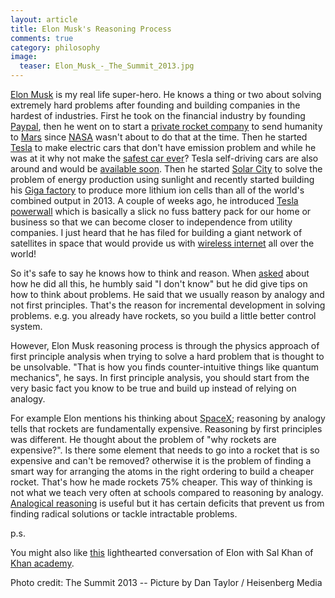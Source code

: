 ```yaml
---
layout: article
title: Elon Musk's Reasoning Process
comments: true
category: philosophy
image:
  teaser: Elon_Musk_-_The_Summit_2013.jpg
---
```



[Elon Musk](https://en.wikipedia.org/wiki/Elon_Musk) is my real life super-hero. He knows a thing or two about solving extremely hard problems after founding and building companies in the hardest of industries. First he took on the financial industry by founding [Paypal](https://www.paypal.com/), then he went on to start a [private rocket company](http://blog.hsaghir.com/2015/06/14/elon-musk-reasoning-process/www.spacex.com) to send humanity to [Mars](http://sploid.gizmodo.com/elon-musk-vows-for-2026-manned-mars-mission-wants-self-1592859862) since [NASA](http://blog.hsaghir.com/2015/06/14/elon-musk-reasoning-process/www.nasa.gov) wasn't about to do that at the time. Then he started [Tesla](http://blog.hsaghir.com/2015/06/14/elon-musk-reasoning-process/www.teslamotors.com) to make electric cars that don't have emission problem and while he was at it why not make the [safest car ever](http://www.forbes.com/sites/joannmuller/2013/12/23/teslas-5-star-safety-rating-is-reaffirmed/)? Tesla self-driving cars are also around and would be [available soon](http://www.nytimes.com/2015/03/20/business/elon-musk-says-self-driving-tesla-cars-will-be-in-the-us-by-summer.html?_r=0). Then he started [Solar City](http://blog.hsaghir.com/2015/06/14/elon-musk-reasoning-process/www.solarcity.com) to solve the problem of energy production using sunlight and recently started building his [Giga factory](http://www.teslamotors.com/en_CA/gigafactory) to produce more lithium ion cells than all of the world's combined output in 2013. A couple of weeks ago, he introduced [Tesla powerwall](http://www.teslamotors.com/en_CA/powerwall) which is basically a slick no fuss battery pack for our home or business so that we can become closer to independence from utility companies. I just heard that he has filed for building a giant network of satellites in space that would provide us with [wireless internet](http://www.businessinsider.com/space-x-is-trying-to-serve-up-internet-service-from-space-2015-6) all over the world!

So it's safe to say he knows how to think and reason. When [asked](https://www.ted.com/talks/elon_musk_the_mind_behind_tesla_spacex_solarcity?language=en) about how he did all this, he humbly said "I don't know" but he did give tips on how to think about problems. He said that we usually reason by analogy and not first principles. That's the reason for incremental development in solving problems. e.g. you already have rockets, so you build a little better control system.

However, Elon Musk reasoning process is through the physics approach of first principle analysis when trying to solve a hard problem that is thought to be unsolvable. "That is how you finds counter-intuitive things like quantum mechanics", he says. In first principle analysis, you should start from the very basic fact you know to be true and build up instead of relying on analogy.

For example Elon mentions his thinking about [SpaceX](http://www.spacex.com); reasoning by analogy tells that rockets are fundamentally expensive. Reasoning by first principles was different. He thought about the problem of "why rockets are expensive?". Is there some element that needs to go into a rocket that is so expensive and can't be removed? otherwise it is the problem of finding a smart way for arranging the atoms in the right ordering to build a cheaper rocket. That's how he made rockets 75% cheaper. This way of thinking is not what we teach very often at schools compared to reasoning by analogy. [Analogical reasoning](http://plato.stanford.edu/entries/reasoning-analogy/) is useful but it has certain deficits that prevent us from finding radical solutions or tackle intractable problems.

p.s.

You might also like [this](https://www.khanacademy.org/talks-and-interviews/khan-academy-living-room-chats/v/elon-musk) lighthearted conversation of Elon with Sal Khan of [Khan academy](https://www.khanacademy.org/).

Photo credit:
The Summit 2013 -- Picture by Dan Taylor / Heisenberg Media